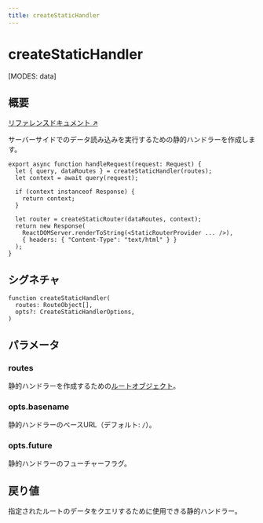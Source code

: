 ```yaml
---
title: createStaticHandler
---
```


# createStaticHandler

<!--
⚠️ ⚠️ IMPORTANT ⚠️ ⚠️ 

ドキュメントの改善にご協力いただきありがとうございます！

このファイルはソースコード内のJSDocコメントから自動生成されています。
以下のファイルのJSDocコメントを編集してください。変更がマージされると、このファイルが再生成されます。

https://github.com/remix-run/react-router/blob/main/packages/react-router/lib/dom/server.tsx
-->

[MODES: data]

## 概要

[リファレンスドキュメント ↗](https://api.reactrouter.com/v7/functions/react_router.createStaticHandler.html)

サーバーサイドでのデータ読み込みを実行するための静的ハンドラーを作成します。

```tsx
export async function handleRequest(request: Request) {
  let { query, dataRoutes } = createStaticHandler(routes);
  let context = await query(request);

  if (context instanceof Response) {
    return context;
  }

  let router = createStaticRouter(dataRoutes, context);
  return new Response(
    ReactDOMServer.renderToString(<StaticRouterProvider ... />),
    { headers: { "Content-Type": "text/html" } }
  );
}
```

## シグネチャ

```tsx
function createStaticHandler(
  routes: RouteObject[],
  opts?: CreateStaticHandlerOptions,
)
```

## パラメータ

### routes

静的ハンドラーを作成するための[ルートオブジェクト](https://api.reactrouter.com/v7/types/react_router.RouteObject.html)。

### opts.basename

静的ハンドラーのベースURL（デフォルト: `/`）。

### opts.future

静的ハンドラーのフューチャーフラグ。

## 戻り値

指定されたルートのデータをクエリするために使用できる静的ハンドラー。
